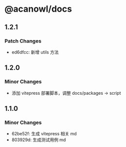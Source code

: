 # @acanowl/docs

## 1.2.1

### Patch Changes

- ed6dfcc: 新增 utils 方法

## 1.2.0

### Minor Changes

- 添加 vitepress 部署脚本，调整 docs/packages -> script

## 1.1.0

### Minor Changes

- 62be52f: 生成 vitepress 相关 md
- 803929d: 生成测试用例 md
